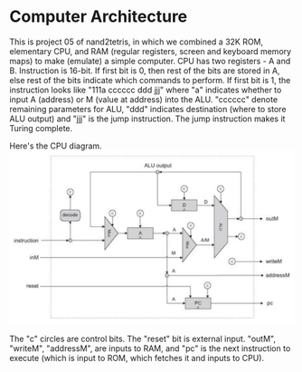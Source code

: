 # Computer Architecture
This is project 05 of nand2tetris, in which we combined a 32K ROM, elementary CPU, and RAM (regular registers, screen and keyboard memory maps) to make (emulate) a simple computer. CPU has two registers - A and B. Instruction is 16-bit. If first bit is 0, then rest of the bits are stored in A, else rest of the bits indicate which commands to perform. If first bit is 1, the instruction looks like "111a cccccc ddd jjj" where "a" indicates whether to input A (address) or M (value at address) into the ALU. "cccccc" denote remaining parameters for ALU, "ddd" indicates destination (where to store ALU output) and "jjj" is the jump instruction. The jump instruction makes it Turing complete.

Here's the CPU diagram.
![](CPU_diagram.png)

The "c" circles are control bits. The "reset" bit is external input. "outM", "writeM", "addressM", are inputs to RAM, and "pc" is the next instruction to execute (which is input to ROM, which fetches it and inputs to CPU).  
